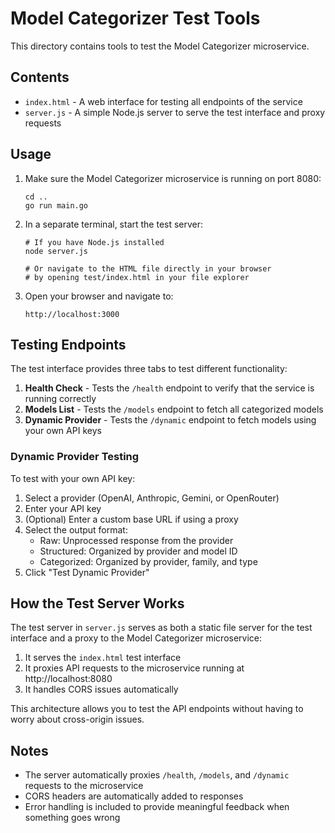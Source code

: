 # Model Categorizer Test Tools

This directory contains tools to test the Model Categorizer microservice.

## Contents

- `index.html` - A web interface for testing all endpoints of the service
- `server.js` - A simple Node.js server to serve the test interface and proxy requests

## Usage

1. Make sure the Model Categorizer microservice is running on port 8080:
   ```
   cd ..
   go run main.go
   ```

2. In a separate terminal, start the test server:
   ```
   # If you have Node.js installed
   node server.js

   # Or navigate to the HTML file directly in your browser
   # by opening test/index.html in your file explorer
   ```

3. Open your browser and navigate to:
   ```
   http://localhost:3000
   ```

## Testing Endpoints

The test interface provides three tabs to test different functionality:

1. **Health Check** - Tests the `/health` endpoint to verify that the service is running correctly
2. **Models List** - Tests the `/models` endpoint to fetch all categorized models
3. **Dynamic Provider** - Tests the `/dynamic` endpoint to fetch models using your own API keys

### Dynamic Provider Testing

To test with your own API key:

1. Select a provider (OpenAI, Anthropic, Gemini, or OpenRouter)
2. Enter your API key
3. (Optional) Enter a custom base URL if using a proxy
4. Select the output format:
   - Raw: Unprocessed response from the provider
   - Structured: Organized by provider and model ID
   - Categorized: Organized by provider, family, and type
5. Click "Test Dynamic Provider"

## How the Test Server Works

The test server in `server.js` serves as both a static file server for the test interface and a proxy to the Model Categorizer microservice:

1. It serves the `index.html` test interface
2. It proxies API requests to the microservice running at http://localhost:8080
3. It handles CORS issues automatically

This architecture allows you to test the API endpoints without having to worry about cross-origin issues.

## Notes

- The server automatically proxies `/health`, `/models`, and `/dynamic` requests to the microservice
- CORS headers are automatically added to responses
- Error handling is included to provide meaningful feedback when something goes wrong 